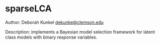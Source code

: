 # sparseLCA

Author: Deborah Kunkel <dekunke@clemson.edu>

Description: implements a Bayesian model selection framework for latent class models with binary response variables.
